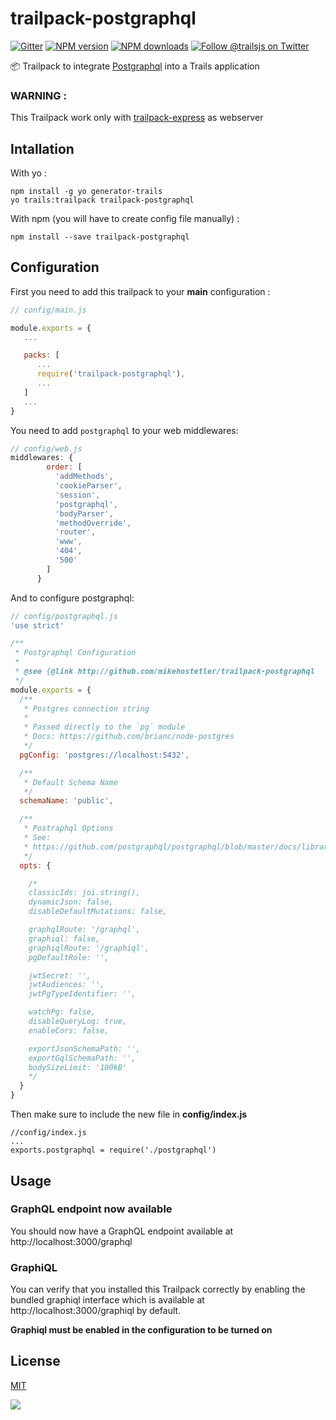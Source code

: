 # trailpack-postgraphql

[![Gitter][gitter-image]][gitter-url]
[![NPM version][npm-image]][npm-url]
[![NPM downloads][npm-download]][npm-url]
[![Follow @trailsjs on Twitter][twitter-image]][twitter-url]

:package: Trailpack to integrate [Postgraphql](https://github.com/postgraphql/postgraphql/) into a Trails application

### WARNING : 

This Trailpack work only with [trailpack-express](https://github.com/trailsjs/trailpack-express) as webserver 

## Intallation
With yo : 

```
npm install -g yo generator-trails
yo trails:trailpack trailpack-postgraphql
```

With npm (you will have to create config file manually) :
 
`npm install --save trailpack-postgraphql`

## Configuration

First you need to add this trailpack to your __main__ configuration : 
```js
// config/main.js

module.exports = {
   ...

   packs: [
      ...
      require('trailpack-postgraphql'),
      ...
   ]
   ...
}
```

You need to add `postgraphql` to your web middlewares:
```js
// config/web.js
middlewares: {
        order: [
          'addMethods',
          'cookieParser',
          'session',
          'postgraphql',
          'bodyParser',
          'methodOverride',
          'router',
          'www',
          '404',
          '500'
        ]
      }
```
And to configure postgraphql: 

```js
// config/postgraphql.js
'use strict'

/**
 * Postgraphql Configuration
 *
 * @see {@link http://github.com/mikehostetler/trailpack-postgraphql
 */
module.exports = {
  /**
   * Postgres connection string
   *
   * Passed directly to the `pg` module
   * Docs: https://github.com/brianc/node-postgres
   */
  pgConfig: 'postgres://localhost:5432',

  /**
   * Default Schema Name
   */
  schemaName: 'public',

  /**
   * Postraphql Options
   * See:
   * https://github.com/postgraphql/postgraphql/blob/master/docs/library.md
   */
  opts: {

    /*
    classicIds: joi.string(),
    dynamicJson: false,
    disableDefaultMutations: false,

    graphqlRoute: '/graphql',
    graphiql: false,
    graphiqlRoute: '/graphiql',
    pgDefaultRole: '',

    jwtSecret: '',
    jwtAudiences: '',
    jwtPgTypeIdentifier: '',

    watchPg: false,
    disableQueryLog: true,
    enableCors: false,

    exportJsonSchemaPath: '',
    exportGqlSchemaPath: '',
    bodySizeLimit: '100kB'
    */
  }
}
```

Then make sure to include the new file in **config/index.js**

```
//config/index.js
...
exports.postgraphql = require('./postgraphql')
```

## Usage

### GraphQL endpoint now available
You should now have a GraphQL endpoint available at http://localhost:3000/graphql

### GraphiQL
You can verify that you installed this Trailpack correctly by enabling the bundled graphiql interface which is available at http://localhost:3000/graphiql by default.

**Graphiql must be enabled in the configuration to be turned on**

## License
[MIT](https://github.com/mikehostetler/trailpack-postgraphql/blob/master/LICENSE)

<img src="http://i.imgur.com/dCjNisP.png">

[trails-image]: http://i.imgur.com/zfT2NEv.png
[trails-url]: http://trailsjs.io
[gitter-image]: http://img.shields.io/badge/+%20GITTER-JOIN%20CHAT%20%E2%86%92-1DCE73.svg?style=flat-square
[gitter-url]: https://gitter.im/trailsjs/trails
[twitter-image]: https://img.shields.io/twitter/follow/trailsjs.svg?style=social
[twitter-url]: https://twitter.com/trailsjs

[npm-image]: https://img.shields.io/npm/v/trailpack-postgraphql.svg?style=flat-square
[npm-url]: https://npmjs.org/package/trailpack-postgraphql
[npm-download]: https://img.shields.io/npm/dt/trailpack-postgraphql.svg

